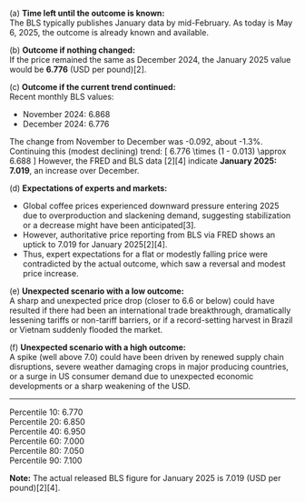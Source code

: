 (a) **Time left until the outcome is known:**  
The BLS typically publishes January data by mid-February. As today is May 6, 2025, the outcome is already known and available.

(b) **Outcome if nothing changed:**  
If the price remained the same as December 2024, the January 2025 value would be **6.776** (USD per pound)[2].

(c) **Outcome if the current trend continued:**  
Recent monthly BLS values:
- November 2024: 6.868
- December 2024: 6.776

The change from November to December was -0.092, about -1.3%. Continuing this (modest declining) trend:
\[
6.776 \times (1 - 0.013) \approx 6.688
\]
However, the FRED and BLS data [2][4] indicate **January 2025: 7.019**, an increase over December.

(d) **Expectations of experts and markets:**  
- Global coffee prices experienced downward pressure entering 2025 due to overproduction and slackening demand, suggesting stabilization or a decrease might have been anticipated[3].
- However, authoritative price reporting from BLS via FRED shows an uptick to 7.019 for January 2025[2][4].
- Thus, expert expectations for a flat or modestly falling price were contradicted by the actual outcome, which saw a reversal and modest price increase.

(e) **Unexpected scenario with a low outcome:**  
A sharp and unexpected price drop (closer to 6.6 or below) could have resulted if there had been an international trade breakthrough, dramatically lessening tariffs or non-tariff barriers, or if a record-setting harvest in Brazil or Vietnam suddenly flooded the market.

(f) **Unexpected scenario with a high outcome:**  
A spike (well above 7.0) could have been driven by renewed supply chain disruptions, severe weather damaging crops in major producing countries, or a surge in US consumer demand due to unexpected economic developments or a sharp weakening of the USD.

---

Percentile 10: 6.770  
Percentile 20: 6.850  
Percentile 40: 6.950  
Percentile 60: 7.000  
Percentile 80: 7.050  
Percentile 90: 7.100  

**Note:** The actual released BLS figure for January 2025 is 7.019 (USD per pound)[2][4].
